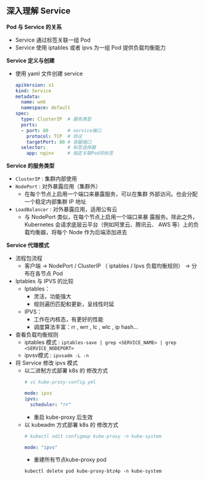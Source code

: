## 深入理解 Service

__Pod 与 Service 的关系__
- Service 通过标签关联一组 Pod
- Service 使用 iptables 或者 ipvs 为一组 Pod 提供负载均衡能力

__Service 定义与创建__
- 使用 yaml 文件创建 service
    ```yaml
    apiVersion: v1
    kind: Service
    metadata:
      name: web
      namespace: default
    spec:
      type: ClusterIP  # 服务类型
      ports:
      - port: 80       # service端口
        protocol: TCP  # 协议
        targetPort: 80 # 容器端口
      selector:        # 标签选择器
        app: nginx     # 指定关联Pod的标签
    ```

__Service 的服务类型__
- `ClusterIP` : 集群内部使用
- `NodePort` : 对外暴露应用（集群外）
    - 在每个节点上启用一个端口来暴露服务，可以在集群
外部访问。也会分配一个稳定内部集群 IP 地址
- `LoadBalancer` : 对外暴露应用，适用公有云
    - 与 NodePort 类似，在每个节点上启用一个端口来暴
露服务。除此之外， Kubernetes 会请求底层云平台（例如阿里云、腾讯云、 AWS 等）上的负载均衡器，将每个 Node 作为后端添加进去

__Service 代理模式__
- 流程包流程
    - 客户端 -> NodePort / ClusterIP （ iptables / Ipvs 负载均衡规则） -> 分布在各节点 Pod
- Iptables 与 IPVS 的比较
    - Iptables：
        - 灵活，功能强大
        - 规则遍历匹配和更新，呈线性时延
    - IPVS：
        - 工作在内核态，有更好的性能
        - 调度算法丰富：rr , wrr , lc , wlc , ip hash...
- 查看负载均衡规则
    - iptables 模式 : `iptables-save | grep <SERVICE_NAME> | grep <SERVICE_NODEPORT>`
    - ipvsv模式 : `ipvsadm -L -n`
- 将 Service 修改 ipvs 模式
    - 以二进制方式部署 k8s 的 修改方式
        ```yaml
        # vi kube-proxy-config.yml
        
        mode: ipvs
        ipvs:
          scheduler: "rr"
        ```
        - 重启 kube-proxy 后生效
    - 以 kubeadm 方式部署 k8s 的 修改方式
        ```yaml
        # kubectl edit configmap kube-proxy -n kube-system
        
        mode: "ipvs"
        ```
        - 重建所有节点kube-proxy pod
        ```
        kubectl delete pod kube-proxy-btz4p -n kube-system
